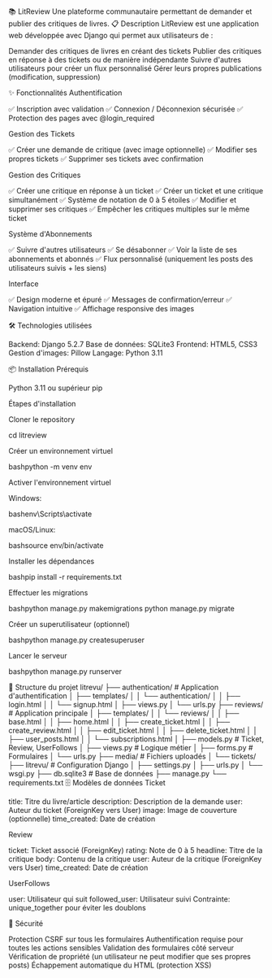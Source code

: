 📚 LitReview
Une plateforme communautaire permettant de demander et publier des critiques de livres.
📋 Description
LitReview est une application web développée avec Django qui permet aux utilisateurs de :

Demander des critiques de livres en créant des tickets
Publier des critiques en réponse à des tickets ou de manière indépendante
Suivre d'autres utilisateurs pour créer un flux personnalisé
Gérer leurs propres publications (modification, suppression)

✨ Fonctionnalités
Authentification

✅ Inscription avec validation
✅ Connexion / Déconnexion sécurisée
✅ Protection des pages avec @login_required

Gestion des Tickets

✅ Créer une demande de critique (avec image optionnelle)
✅ Modifier ses propres tickets
✅ Supprimer ses tickets avec confirmation

Gestion des Critiques

✅ Créer une critique en réponse à un ticket
✅ Créer un ticket et une critique simultanément
✅ Système de notation de 0 à 5 étoiles
✅ Modifier et supprimer ses critiques
✅ Empêcher les critiques multiples sur le même ticket

Système d'Abonnements

✅ Suivre d'autres utilisateurs
✅ Se désabonner
✅ Voir la liste de ses abonnements et abonnés
✅ Flux personnalisé (uniquement les posts des utilisateurs suivis + les siens)

Interface

✅ Design moderne et épuré
✅ Messages de confirmation/erreur
✅ Navigation intuitive
✅ Affichage responsive des images

🛠️ Technologies utilisées

Backend: Django 5.2.7
Base de données: SQLite3
Frontend: HTML5, CSS3
Gestion d'images: Pillow
Langage: Python 3.11

📦 Installation
Prérequis

Python 3.11 ou supérieur
pip

Étapes d'installation

Cloner le repository

cd litreview

Créer un environnement virtuel

bashpython -m venv env

Activer l'environnement virtuel


Windows:

bashenv\Scripts\activate

macOS/Linux:

bashsource env/bin/activate

Installer les dépendances

bashpip install -r requirements.txt

Effectuer les migrations

bashpython manage.py makemigrations
python manage.py migrate

Créer un superutilisateur (optionnel)

bashpython manage.py createsuperuser

Lancer le serveur

bashpython manage.py runserver

📁 Structure du projet
litrevu/
├── authentication/          # Application d'authentification
│   ├── templates/
│   │   └── authentication/
│   │       ├── login.html
│   │       └── signup.html
│   ├── views.py
│   └── urls.py
├── reviews/                 # Application principale
│   ├── templates/
│   │   └── reviews/
│   │       ├── base.html
│   │       ├── home.html
│   │       ├── create_ticket.html
│   │       ├── create_review.html
│   │       ├── edit_ticket.html
│   │       ├── delete_ticket.html
│   │       ├── user_posts.html
│   │       └── subscriptions.html
│   ├── models.py           # Ticket, Review, UserFollows
│   ├── views.py            # Logique métier
│   ├── forms.py            # Formulaires
│   └── urls.py
├── media/                  # Fichiers uploadés
│   └── tickets/
├── litrevu/                # Configuration Django
│   ├── settings.py
│   ├── urls.py
│   └── wsgi.py
├── db.sqlite3              # Base de données
├── manage.py
└── requirements.txt
🗄️ Modèles de données
Ticket

title: Titre du livre/article
description: Description de la demande
user: Auteur du ticket (ForeignKey vers User)
image: Image de couverture (optionnelle)
time_created: Date de création

Review

ticket: Ticket associé (ForeignKey)
rating: Note de 0 à 5
headline: Titre de la critique
body: Contenu de la critique
user: Auteur de la critique (ForeignKey vers User)
time_created: Date de création

UserFollows

user: Utilisateur qui suit
followed_user: Utilisateur suivi
Contrainte: unique_together pour éviter les doublons

🔐 Sécurité

Protection CSRF sur tous les formulaires
Authentification requise pour toutes les actions sensibles
Validation des formulaires côté serveur
Vérification de propriété (un utilisateur ne peut modifier que ses propres posts)
Échappement automatique du HTML (protection XSS)
